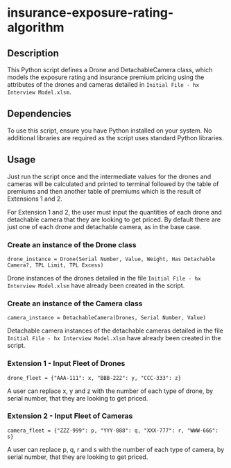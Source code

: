 # insurance-exposure-rating-algorithm

## Description

This Python script defines a Drone and DetachableCamera class, which models the exposure rating and insurance premium pricing using the attributes of the drones and cameras detailed in ```Initial File - hx Interview Model.xlsm```.

## Dependencies

To use this script, ensure you have Python installed on your system. No additional libraries are required as the script uses standard Python libraries.

## Usage

Just run the script once and the intermediate values for the drones and cameras will be calculated and printed to terminal followed by the table of premiums and then another table of premiums which is the result of Extensions 1 and 2.

For Extension 1 and 2, the user must input the quantities of each drone and detachable camera that they are looking to get priced. By default there are just one of each drone and detachable camera, as in the base case.

### Create an instance of the Drone class
    drone_instance = Drone(Serial Number, Value, Weight, Has Detachable Camera?, TPL Limit, TPL Excess)

Drone instances of the drones detailed in the file ```Initial File - hx Interview Model.xlsm``` have already been created in the script.

### Create an instance of the Camera class
    camera_instance = DetachableCamera(Drones, Serial Number, Value)


Detachable camera instances of the detachable cameras detailed in the file ```Initial File - hx Interview Model.xlsm``` have already been created in the script.

### Extension 1 - Input Fleet of Drones

    drone_fleet = {"AAA-111": x, "BBB-222": y, "CCC-333": z}

A user can replace x, y and z with the number of each type of drone, by serial number, that they are looking to get priced.

### Extension 2 - Input Fleet of Cameras

    camera_fleet = {"ZZZ-999": p, "YYY-888": q, "XXX-777": r, "WWW-666": s}

A user can replace p, q, r and s with the number of each type of camera, by serial number, that they are looking to get priced.
